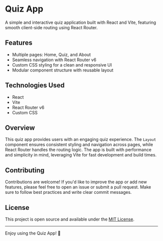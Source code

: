 # Quiz App

A simple and interactive quiz application built with React and Vite, featuring smooth client-side routing using React Router.

## Features

- Multiple pages: Home, Quiz, and About
- Seamless navigation with React Router v6
- Custom CSS styling for a clean and responsive UI
- Modular component structure with reusable layout

## Technologies Used

- React
- Vite
- React Router v6
- Custom CSS

## Overview

This quiz app provides users with an engaging quiz experience. The `Layout` component ensures consistent styling and navigation across pages, while React Router handles the routing logic. The app is built with performance and simplicity in mind, leveraging Vite for fast development and build times.

## Contributing

Contributions are welcome! If you'd like to improve the app or add new features, please feel free to open an issue or submit a pull request. Make sure to follow best practices and write clear commit messages.

## License

This project is open source and available under the [MIT License](LICENSE).

---

Enjoy using the Quiz App! 🎉
